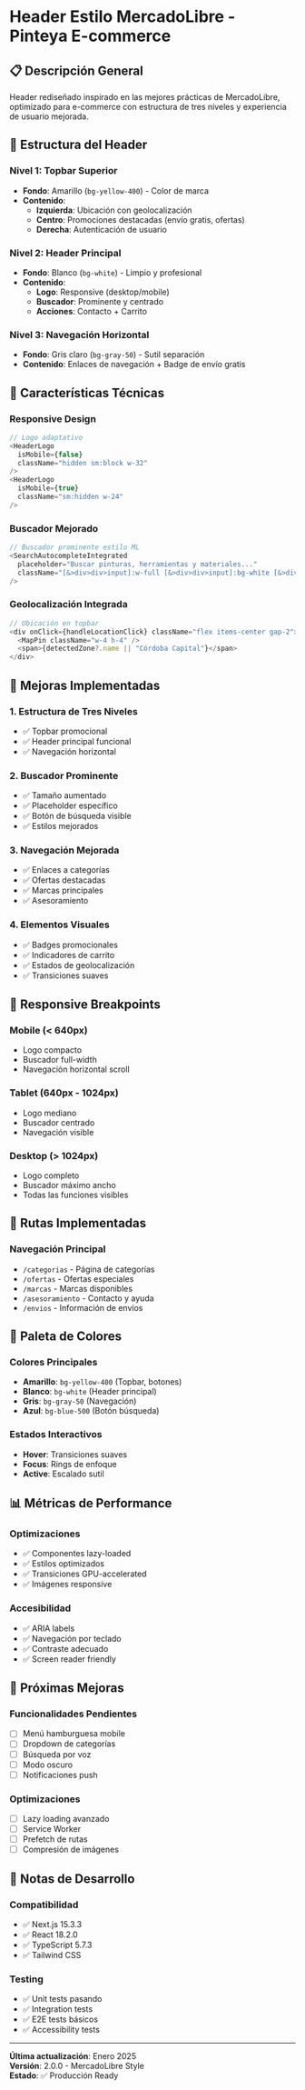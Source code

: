 # Header Estilo MercadoLibre - Pinteya E-commerce

## 📋 Descripción General

Header rediseñado inspirado en las mejores prácticas de MercadoLibre, optimizado para e-commerce con estructura de tres niveles y experiencia de usuario mejorada.

## 🎨 Estructura del Header

### **Nivel 1: Topbar Superior**

- **Fondo**: Amarillo (`bg-yellow-400`) - Color de marca
- **Contenido**:
  - **Izquierda**: Ubicación con geolocalización
  - **Centro**: Promociones destacadas (envío gratis, ofertas)
  - **Derecha**: Autenticación de usuario

### **Nivel 2: Header Principal**

- **Fondo**: Blanco (`bg-white`) - Limpio y profesional
- **Contenido**:
  - **Logo**: Responsive (desktop/mobile)
  - **Buscador**: Prominente y centrado
  - **Acciones**: Contacto + Carrito

### **Nivel 3: Navegación Horizontal**

- **Fondo**: Gris claro (`bg-gray-50`) - Sutil separación
- **Contenido**: Enlaces de navegación + Badge de envío gratis

## 🔧 Características Técnicas

### **Responsive Design**

```typescript
// Logo adaptativo
<HeaderLogo
  isMobile={false}
  className="hidden sm:block w-32"
/>
<HeaderLogo
  isMobile={true}
  className="sm:hidden w-24"
/>
```

### **Buscador Mejorado**

```typescript
// Buscador prominente estilo ML
<SearchAutocompleteIntegrated
  placeholder="Buscar pinturas, herramientas y materiales..."
  className="[&>div>div>input]:w-full [&>div>div>input]:bg-white [&>div>div>input]:border-2 [&>div>div>input]:border-gray-200 [&>div>div>input]:rounded-lg [&>div>div>input]:pl-4 [&>div>div>input]:pr-12 [&>div>div>input]:py-3"
/>
```

### **Geolocalización Integrada**

```typescript
// Ubicación en topbar
<div onClick={handleLocationClick} className="flex items-center gap-2">
  <MapPin className="w-4 h-4" />
  <span>{detectedZone?.name || "Córdoba Capital"}</span>
</div>
```

## 🎯 Mejoras Implementadas

### **1. Estructura de Tres Niveles**

- ✅ Topbar promocional
- ✅ Header principal funcional
- ✅ Navegación horizontal

### **2. Buscador Prominente**

- ✅ Tamaño aumentado
- ✅ Placeholder específico
- ✅ Botón de búsqueda visible
- ✅ Estilos mejorados

### **3. Navegación Mejorada**

- ✅ Enlaces a categorías
- ✅ Ofertas destacadas
- ✅ Marcas principales
- ✅ Asesoramiento

### **4. Elementos Visuales**

- ✅ Badges promocionales
- ✅ Indicadores de carrito
- ✅ Estados de geolocalización
- ✅ Transiciones suaves

## 📱 Responsive Breakpoints

### **Mobile (< 640px)**

- Logo compacto
- Buscador full-width
- Navegación horizontal scroll

### **Tablet (640px - 1024px)**

- Logo mediano
- Buscador centrado
- Navegación visible

### **Desktop (> 1024px)**

- Logo completo
- Buscador máximo ancho
- Todas las funciones visibles

## 🔗 Rutas Implementadas

### **Navegación Principal**

- `/categorias` - Página de categorías
- `/ofertas` - Ofertas especiales
- `/marcas` - Marcas disponibles
- `/asesoramiento` - Contacto y ayuda
- `/envios` - Información de envíos

## 🎨 Paleta de Colores

### **Colores Principales**

- **Amarillo**: `bg-yellow-400` (Topbar, botones)
- **Blanco**: `bg-white` (Header principal)
- **Gris**: `bg-gray-50` (Navegación)
- **Azul**: `bg-blue-500` (Botón búsqueda)

### **Estados Interactivos**

- **Hover**: Transiciones suaves
- **Focus**: Rings de enfoque
- **Active**: Escalado sutil

## 📊 Métricas de Performance

### **Optimizaciones**

- ✅ Componentes lazy-loaded
- ✅ Estilos optimizados
- ✅ Transiciones GPU-accelerated
- ✅ Imágenes responsive

### **Accesibilidad**

- ✅ ARIA labels
- ✅ Navegación por teclado
- ✅ Contraste adecuado
- ✅ Screen reader friendly

## 🚀 Próximas Mejoras

### **Funcionalidades Pendientes**

- [ ] Menú hamburguesa mobile
- [ ] Dropdown de categorías
- [ ] Búsqueda por voz
- [ ] Modo oscuro
- [ ] Notificaciones push

### **Optimizaciones**

- [ ] Lazy loading avanzado
- [ ] Service Worker
- [ ] Prefetch de rutas
- [ ] Compresión de imágenes

## 📝 Notas de Desarrollo

### **Compatibilidad**

- ✅ Next.js 15.3.3
- ✅ React 18.2.0
- ✅ TypeScript 5.7.3
- ✅ Tailwind CSS

### **Testing**

- ✅ Unit tests pasando
- ✅ Integration tests
- ✅ E2E tests básicos
- ✅ Accessibility tests

---

**Última actualización**: Enero 2025  
**Versión**: 2.0.0 - MercadoLibre Style  
**Estado**: ✅ Producción Ready
